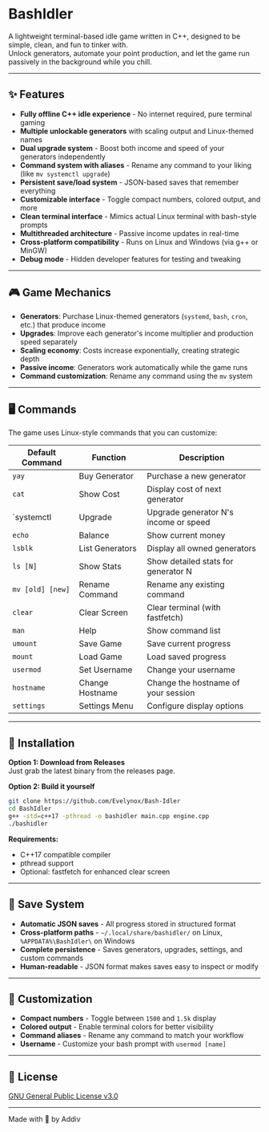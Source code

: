 # BashIdler
A lightweight terminal-based idle game written in C++, designed to be simple, clean, and fun to tinker with.  
Unlock generators, automate your point production, and let the game run passively in the background while you chill.

---

## ✨ Features
- **Fully offline C++ idle experience** - No internet required, pure terminal gaming
- **Multiple unlockable generators** with scaling output and Linux-themed names
- **Dual upgrade system** - Boost both income and speed of your generators independently
- **Command system with aliases** - Rename any command to your liking (like `mv systemctl upgrade`)
- **Persistent save/load system** - JSON-based saves that remember everything
- **Customizable interface** - Toggle compact numbers, colored output, and more
- **Clean terminal interface** - Mimics actual Linux terminal with bash-style prompts
- **Multithreaded architecture** - Passive income updates in real-time
- **Cross-platform compatibility** - Runs on Linux and Windows (via g++ or MinGW)
- **Debug mode** - Hidden developer features for testing and tweaking

---

## 🎮 Game Mechanics
- **Generators**: Purchase Linux-themed generators (`systemd`, `bash`, `cron`, etc.) that produce income
- **Upgrades**: Improve each generator's income multiplier and production speed separately  
- **Scaling economy**: Costs increase exponentially, creating strategic depth
- **Passive income**: Generators work automatically while the game runs
- **Command customization**: Rename any command using the `mv` system

---

## 🖥️ Commands
The game uses Linux-style commands that you can customize:

| Default Command | Function        | Description                                 |
|----------------|------------------|---------------------------------------------|
| `yay`          | Buy Generator    | Purchase a new generator                    |
| `cat`          | Show Cost        | Display cost of next generator              |
| `systemctl     | Upgrade          | Upgrade generator N's income or speed       |
| `echo`         | Balance          | Show current money                          |
| `lsblk`        | List Generators  | Display all owned generators                |
| `ls [N]`       | Show Stats       | Show detailed stats for generator N         |
| `mv [old] [new]` | Rename Command | Rename any existing command                 |
| `clear`        | Clear Screen     | Clear terminal (with fastfetch)             |
| `man`          | Help             | Show command list                           |
| `umount`       | Save Game        | Save current progress                       |
| `mount`        | Load Game        | Load saved progress                         |
| `usermod`      | Set Username     | Change your username                        |
| `hostname`     | Change Hostname  | Change the hostname of your session         |
| `settings`     | Settings Menu    | Configure display options                   |


---

## 🔧 Installation
**Option 1: Download from Releases**  
Just grab the latest binary from the releases page.

**Option 2: Build it yourself**
```bash
git clone https://github.com/Evelynox/Bash-Idler
cd BashIdler
g++ -std=c++17 -pthread -o bashidler main.cpp engine.cpp
./bashidler
```

**Requirements:**
- C++17 compatible compiler
- pthread support
- Optional: fastfetch for enhanced clear screen

---

## 💾 Save System
- **Automatic JSON saves** - All progress stored in structured format
- **Cross-platform paths** - `~/.local/share/bashidler/` on Linux, `%APPDATA%\BashIdler\` on Windows
- **Complete persistence** - Saves generators, upgrades, settings, and custom commands
- **Human-readable** - JSON format makes saves easy to inspect or modify

---

## 🎨 Customization
- **Compact numbers** - Toggle between `1500` and `1.5k` display
- **Colored output** - Enable terminal colors for better visibility  
- **Command aliases** - Rename any command to match your workflow
- **Username** - Customize your bash prompt with `usermod [name]`

---

## 📃 License
[GNU General Public License v3.0](LICENSE.md)

---

Made with 💙 by Addiv
